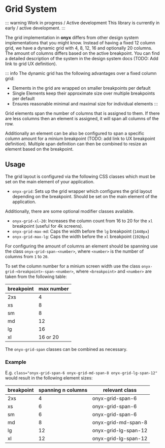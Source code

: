 # Grid System

::: warning Work in progress / Active development
This library is currently in early / active development.
:::

The grid implementation in **onyx** differs from other design system implementations that you might know.
Instead of having a fixed 12 column grid, we have a dynamic grid with 4, 8, 12, 16 and optionally 20 columns.
The amount of columns differs based on the active breakpoint.
You can find a detailed description of the system in the design system docs (TODO: Add link to grid UX definition).

::: info
The dynamic grid has the following advantages over a fixed column grid:

- Elements in the grid are wrapped on smaller breakpoints per default
- Single Elements keep their approximate size over multiple breakpoints per default
- Ensures reasonable minimal and maximal size for individual elements
  :::

Grid elements span the number of columns that is assigned to them.
If there are less columns then an element is assigned, it will span all columns of the row.

Additionally an element can be also be configured to span a specific column amount for a minium breakpoint (TODO: add link to UX breakpoint definition).
Multiple span definition can then be combined to resize an element based on the breakpoint.

## Usage

The grid layout is configured via the following CSS classes which must be set on the main element of your application.

- `onyx-grid`: Sets up the grid wrapper which configures the grid layout depending on the breakpoint. Should be set on the main element of the application.

Additionally, there are some optional modifier classes available.

- `onyx-grid-xl-20`: Increases the column count from 16 to 20 for the `xl` breakpoint (useful for 4k screens).
- `onyx-grid-max-md`: Caps the width before the `lg` breakpoint (`1440px`)
- `onyx-grid-max-lg`: Caps the width before the `xl` breakpoint (`1920px`)

For configuring the amount of columns an element should be spanning use the class `onyx-grid-span-<number>`, where `<number>` is the number of columns from `1` to `20`.

To set the column number for a minium screen width use the class `onyx-grid-<breakpoint>-span-<number>`, where `<breakpoint>` and `<number>` are taken from the following table:

| breakpoint | max number |
| ---------- | ---------- |
| 2xs        | 4          |
| xs         | 8          |
| sm         | 8          |
| md         | 12         |
| lg         | 16         |
| xl         | 16 or 20   |

The `onyx-grid-span` classes can be combined as necessary.

### Example

E.g. `class="onyx-grid-span-6 onyx-grid-md-span-8 onyx-grid-lg-span-12"` would result in the following element sizes:

| breakpoint | spanning n columns | relevant class       |
| ---------- | ------------------ | -------------------- |
| 2xs        | 4                  | onyx-grid-span-6     |
| xs         | 6                  | onyx-grid-span-6     |
| sm         | 6                  | onyx-grid-span-6     |
| md         | 8                  | onyx-grid-md-span-8  |
| lg         | 12                 | onyx-grid-lg-span-12 |
| xl         | 12                 | onyx-grid-lg-span-12 |
